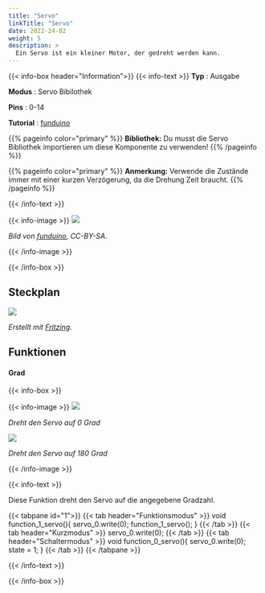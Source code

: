 ```yaml
---
title: "Servo"
linkTitle: "Servo"
date: 2022-24-02
weight: 5
description: >
  Ein Servo ist ein kleiner Motor, der gedreht werden kann.
---
```


{{< info-box header="Information">}}
{{< info-text >}}
  **Typ** : Ausgabe

  **Modus** : Servo Bibilothek

  **Pins** : 0-14

  **Tutorial** : [funduino](https://funduino.de/nr-12-servo-ansteuern) 
  
  {{% pageinfo color="primary" %}}
**Bibliothek:** Du musst die Servo Bibliothek importieren um diese Komponente zu verwenden!
{{% /pageinfo %}}

  {{% pageinfo color="primary" %}}
**Anmerkung:** Verwende die Zustände immer mit einer kurzen Verzögerung, da die Drehung Zeit braucht.
{{% /pageinfo %}}

  {{< /info-text >}}

  {{< info-image >}}
   ![](https://funduinoshop.com/media/image/a1/g0/17/25047.jpg)
   
   _Bild von [funduino](https://funduinoshop.com/media/image/a1/g0/17/25047.jpg), CC-BY-SA._

  {{< /info-image >}}

{{< /info-box >}}

## Steckplan
![](/docs/connectionplan/steckplan_servo.png)
   
   _Erstellt mit [Fritzing](https://fritzing.org/)._

## Funktionen

#### Grad

{{< info-box >}}

  {{< info-image >}}
   ![](/docs/components/servo_0.png)
   
   _Dreht den Servo auf 0 Grad_

   ![](/docs/components/servo_180.png)
   
   _Dreht den Servo auf 180 Grad_

  {{< /info-image >}}

{{< info-text >}}

Diese Funktion dreht den Servo auf die angegebene Gradzahl.
  
  {{< tabpane id="1">}}
  {{< tab header="Funktionsmodus" >}}
void function_1_servo(){
servo_0.write(0);
function_1_servo();
}
  {{< /tab >}}
  {{< tab header="Kurzmodus" >}}
servo_0.write(0);
  {{< /tab >}}
  {{< tab header="Schaltermodus" >}}
void function_0_servo(){
servo_0.write(0);
state = 1;
}
  {{< /tab >}}
{{< /tabpane >}}

  {{< /info-text >}}

{{< /info-box >}}